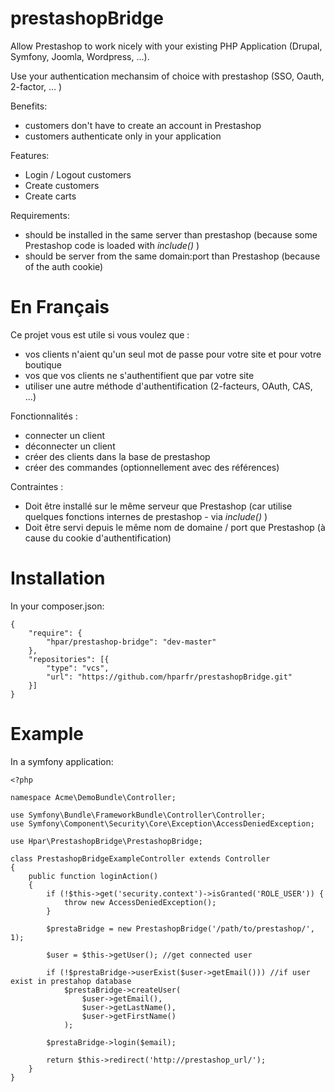 prestashopBridge
================

Allow Prestashop to work nicely with your existing PHP Application (Drupal, Symfony, Joomla, Wordpress, ...).

Use your authentication mechansim of choice with prestashop (SSO, Oauth, 2-factor, ... )

Benefits:

 - customers don't have to create an account in Prestashop
 - customers authenticate only in your application

Features:

 - Login / Logout customers
 - Create customers
 - Create carts

 Requirements:

 - should be installed in the same server than prestashop (because some  Prestashop code is loaded with _include()_  )
 - should be server from the same domain:port than Prestashop (because of the auth cookie)



En Français
=====

Ce projet vous est utile si vous voulez que :

- vos clients n'aient qu'un seul mot de passe pour votre site et pour votre boutique
- vos que vos clients ne s'authentifient que par votre site
- utiliser une autre méthode d'authentification (2-facteurs, OAuth, CAS, ...)


Fonctionnalités :

- connecter un client
- déconnecter un client
- créer des clients dans la base de prestashop
- créer des commandes (optionnellement avec des références)

Contraintes :

- Doit être installé sur le même serveur que Prestashop (car utilise quelques fonctions internes de prestashop - via _include()_ )
- Doit être servi depuis le même nom de domaine / port que Prestashop (à cause du cookie d'authentification)


Installation
====

In your composer.json:

	{
		"require": {
			"hpar/prestashop-bridge": "dev-master"
		},
		"repositories": [{
			"type": "vcs",
			"url": "https://github.com/hparfr/prestashopBridge.git"
		}]
	}




Example
=====

In a symfony application:

	<?php 

	namespace Acme\DemoBundle\Controller;

	use Symfony\Bundle\FrameworkBundle\Controller\Controller;
	use Symfony\Component\Security\Core\Exception\AccessDeniedException;

	use Hpar\PrestashopBridge\PrestashopBridge;

	class PrestashopBridgeExampleController extends Controller
	{
		public function loginAction()
		{
			if (!$this->get('security.context')->isGranted('ROLE_USER')) {
				throw new AccessDeniedException();
			}

			$prestaBridge = new PrestashopBridge('/path/to/prestashop/', 1);

			$user = $this->getUser(); //get connected user

			if (!$prestaBridge->userExist($user->getEmail())) //if user exist in prestahop database
				$prestaBridge->createUser(
					$user->getEmail(),
					$user->getLastName(),
					$user->getFirstName()
				);

			$prestaBridge->login($email);

			return $this->redirect('http://prestashop_url/');
		}
	}
